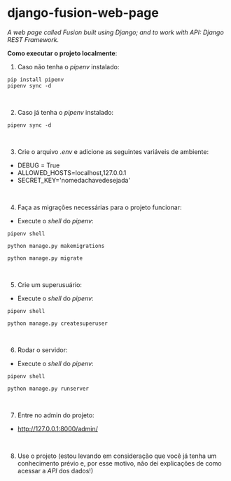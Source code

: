 # django-fusion-web-page

_A web page called Fusion built using Django; and to work with API: Django REST Framework._

**Como executar o projeto localmente**:

1. Caso não tenha o _pipenv_ instalado:
```console
pip install pipenv
pipenv sync -d
```

<br>

2. Caso já tenha o _pipenv_ instalado:
```console
pipenv sync -d
```

<br>

3. Crie o arquivo _.env_ e adicione as seguintes variáveis de ambiente:

- DEBUG = True
- ALLOWED_HOSTS=localhost,127.0.0.1
- SECRET_KEY='nomedachavedesejada'

<br>

4. Faça as migrações necessárias para o projeto funcionar:

- Execute o _shell_ do _pipenv_:
```console
pipenv shell
```
```console
python manage.py makemigrations

python manage.py migrate
```

<br>

5. Crie um superusuário:

- Execute o _shell_ do _pipenv_:

```console
pipenv shell
```
```console
python manage.py createsuperuser
```

<br>

6. Rodar o servidor:
- Execute o _shell_ do _pipenv_:
```console
pipenv shell
```
```console
python manage.py runserver
```

<br>

7. Entre no admin do projeto:
- http://127.0.0.1:8000/admin/

<br>

8. Use o projeto 
(estou levando em consideração que você já tenha um conhecimento prévio e, 
por esse motivo, não dei explicações de como acessar a _API_ dos dados!)

<br>